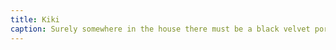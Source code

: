 ```yaml
---
title: Kiki
caption: Surely somewhere in the house there must be a black velvet portrait artist looking for a big-eyed model. Submitted by NAME.<form class="" action="https://docs.google.com/forms/u/1/d/e/1FAIpQLSdIcoWfl-P-6aqt1zNYb-ACz6o7zdAPq_1-FysywAXXPhDqTQ/formResponse" method="post"><div class="form-element"></div><span>Votes</span><input type="text" name="entry.1571134058" required placeholder="$"></br><button type="submit" name="button">Cast Votes</button></form>
---
```

